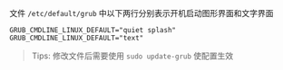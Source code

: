 文件 `/etc/default/grub` 中以下两行分别表示开机启动图形界面和文字界面

```
GRUB_CMDLINE_LINUX_DEFAULT="quiet splash" 
GRUB_CMDLINE_LINUX_DEFAULT="text" 
```
 
> Tips:
> 修改文件后需要使用 `sudo update-grub` 使配置生效